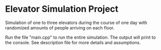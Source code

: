 # Elevator Simulation Project
Simulation of one to three elevators during the course of one day with randomized amounts of people arriving on each floor.

Run the file "main.cpp" to run the entire simulation. The output will print to the console.
See description file for more details and assumptions.
